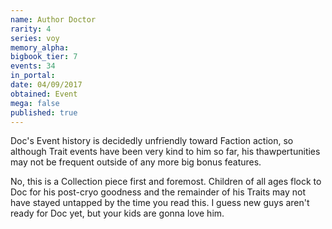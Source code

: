 ```yaml
---
name: Author Doctor
rarity: 4
series: voy
memory_alpha:
bigbook_tier: 7
events: 34
in_portal:
date: 04/09/2017
obtained: Event
mega: false
published: true
---
```


Doc's Event history is decidedly unfriendly toward Faction action, so although Trait events have been very kind to him so far, his thawpertunities may not be frequent outside of any more big bonus features. 

No, this is a Collection piece first and foremost. Children of all ages flock to Doc for his post-cryo goodness and the remainder of his Traits may not have stayed untapped by the time you read this. I guess new guys aren't ready for Doc yet, but your kids are gonna love him.
